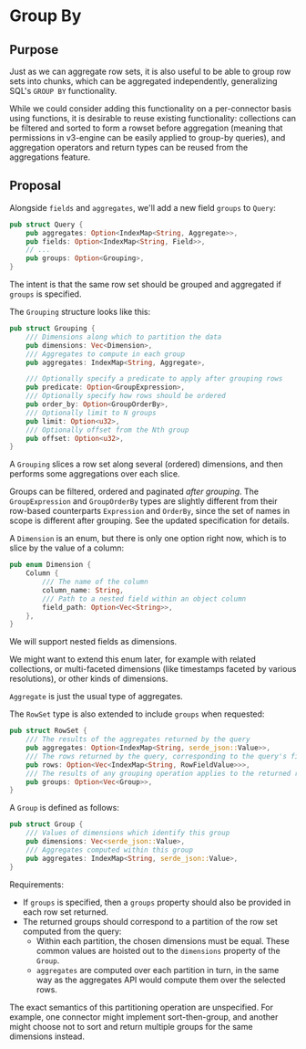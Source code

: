 # Group By

## Purpose

Just as we can aggregate row sets, it is also useful to be able to group row sets into chunks, which can be aggregated independently, generalizing SQL's `GROUP BY` functionality.

While we could consider adding this functionality on a per-connector basis using functions, it is desirable to reuse existing functionality: collections can be filtered and sorted to form a rowset before aggregation (meaning that permissions in v3-engine can be easily applied to group-by queries), and aggregation operators and return types can be reused from the aggregations feature.

## Proposal

Alongside `fields` and `aggregates`, we'll add a new field `groups` to `Query`:

```rust
pub struct Query {
    pub aggregates: Option<IndexMap<String, Aggregate>>,
    pub fields: Option<IndexMap<String, Field>>,
    // ...
    pub groups: Option<Grouping>,
}
```

The intent is that the same row set should be grouped and aggregated if `groups` is specified.

The `Grouping` structure looks like this:

```rust
pub struct Grouping {
    /// Dimensions along which to partition the data
    pub dimensions: Vec<Dimension>,
    /// Aggregates to compute in each group
    pub aggregates: IndexMap<String, Aggregate>,

    /// Optionally specify a predicate to apply after grouping rows
    pub predicate: Option<GroupExpression>,
    /// Optionally specify how rows should be ordered
    pub order_by: Option<GroupOrderBy>,
    /// Optionally limit to N groups
    pub limit: Option<u32>,
    /// Optionally offset from the Nth group
    pub offset: Option<u32>,
}
```

A `Grouping` slices a row set along several (ordered) dimensions, and then performs some aggregations over each slice. 

Groups can be filtered, ordered and paginated _after grouping_. The `GroupExpression` and `GroupOrderBy` types are slightly different from their row-based counterparts `Expression` and `OrderBy`, since the set of names in scope is different after grouping. See the updated specification for details.

A `Dimension` is an enum, but there is only one option right now, which is to slice by the value of a column:

```rust
pub enum Dimension {
    Column {
        /// The name of the column
        column_name: String,
        /// Path to a nested field within an object column
        field_path: Option<Vec<String>>,
    },
}
```

We will support nested fields as dimensions.

We might want to extend this enum later, for example with related collections, or multi-faceted dimensions (like timestamps faceted by various resolutions), or other kinds of dimensions.

`Aggregate` is just the usual type of aggregates.

The `RowSet` type is also extended to include `groups` when requested:

```rust
pub struct RowSet {
    /// The results of the aggregates returned by the query
    pub aggregates: Option<IndexMap<String, serde_json::Value>>,
    /// The rows returned by the query, corresponding to the query's fields
    pub rows: Option<Vec<IndexMap<String, RowFieldValue>>>,
    /// The results of any grouping operation applies to the returned rows
    pub groups: Option<Vec<Group>>,
}
```

A `Group` is defined as follows:

```rust
pub struct Group {
    /// Values of dimensions which identify this group
    pub dimensions: Vec<serde_json::Value>,
    /// Aggregates computed within this group
    pub aggregates: IndexMap<String, serde_json::Value>,
}
```

Requirements:

- If `groups` is specified, then a `groups` property should also be provided in each row set returned.
- The returned groups should correspond to a partition of the row set computed from the query:
  - Within each partition, the chosen dimensions must be equal. These common values are hoisted out to the `dimensions` property of the `Group`.
  - `aggregates` are computed over each partition in turn, in the same way as the aggregates API would compute them over the selected rows.

The exact semantics of this partitioning operation are unspecified. For example, one connector might implement sort-then-group, and another might choose not to sort and return multiple groups for the same dimensions instead.
